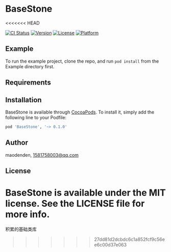 # BaseStone
<<<<<<< HEAD

[![CI Status](http://img.shields.io/travis/maodenden/BaseStone.svg?style=flat)](https://travis-ci.org/maodenden/BaseStone)
[![Version](https://img.shields.io/cocoapods/v/BaseStone.svg?style=flat)](http://cocoapods.org/pods/BaseStone)
[![License](https://img.shields.io/cocoapods/l/BaseStone.svg?style=flat)](http://cocoapods.org/pods/BaseStone)
[![Platform](https://img.shields.io/cocoapods/p/BaseStone.svg?style=flat)](http://cocoapods.org/pods/BaseStone)

## Example

To run the example project, clone the repo, and run `pod install` from the Example directory first.

## Requirements

## Installation

BaseStone is available through [CocoaPods](http://cocoapods.org). To install
it, simply add the following line to your Podfile:

```ruby
pod 'BaseStone', '~> 0.1.0'
```

## Author

maodenden, 1581758003@qq.com

## License

BaseStone is available under the MIT license. See the LICENSE file for more info.
=======
积累的基础类库
>>>>>>> 27dd81d2dcbdc6c1a852fcf9c56ee6c00d37e063
